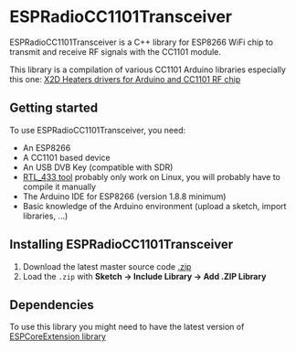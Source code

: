 # ESPRadioCC1101Transceiver

ESPRadioCC1101Transceiver is a C++ library for ESP8266 WiFi chip to transmit and receive RF signals with the CC1101 module.

This library is a compilation of various CC1101 Arduino libraries especially this one: [X2D Heaters drivers for Arduino and CC1101 RF chip](https://github.com/SixK/CC1101-X2D-Heaters)

## Getting started

To use ESPRadioCC1101Transceiver, you need:

* An ESP8266
* A CC1101 based device
* An USB DVB Key (compatible with SDR) 
* [RTL_433 tool](https://github.com/merbanan/rtl_433) probably only work on Linux, you will probably have to compile it manually
* The Arduino IDE for ESP8266 (version 1.8.8 minimum)
* Basic knowledge of the Arduino environment (upload a sketch, import libraries, ...)

## Installing ESPRadioCC1101Transceiver

1. Download the latest master source code [.zip](https://github.com/gerald-guiony/ESPRadioCC1101Transceiver/archive/master.zip)
2. Load the `.zip` with **Sketch → Include Library → Add .ZIP Library**

## Dependencies

To use this library you might need to have the latest version of [ESPCoreExtension library](https://github.com/gerald-guiony/ESPCoreExtension)
